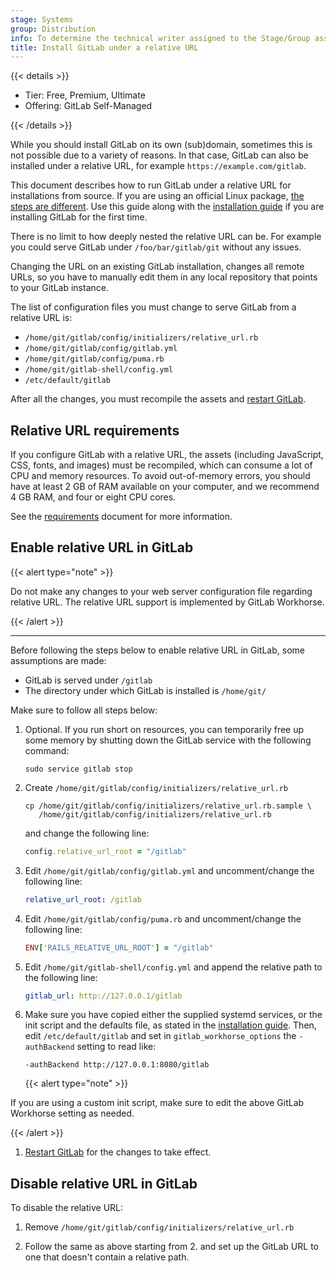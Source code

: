 ```yaml
---
stage: Systems
group: Distribution
info: To determine the technical writer assigned to the Stage/Group associated with this page, see https://handbook.gitlab.com/handbook/product/ux/technical-writing/#assignments
title: Install GitLab under a relative URL
---
```


{{< details >}}

- Tier: Free, Premium, Ultimate
- Offering: GitLab Self-Managed

{{< /details >}}

While you should install GitLab on its own (sub)domain, sometimes
this is not possible due to a variety of reasons. In that case, GitLab can also
be installed under a relative URL, for example `https://example.com/gitlab`.

This document describes how to run GitLab under a relative URL for installations
from source. If you are using an official Linux package,
[the steps are different](https://docs.gitlab.com/omnibus/settings/configuration.html#configuring-a-relative-url-for-gitlab). Use this guide along with the
[installation guide](installation.md) if you are installing GitLab for the
first time.

There is no limit to how deeply nested the relative URL can be. For example you
could serve GitLab under `/foo/bar/gitlab/git` without any issues.

Changing the URL on an existing GitLab installation, changes all remote
URLs, so you have to manually edit them in any local repository
that points to your GitLab instance.

The list of configuration files you must change to serve GitLab from a
relative URL is:

- `/home/git/gitlab/config/initializers/relative_url.rb`
- `/home/git/gitlab/config/gitlab.yml`
- `/home/git/gitlab/config/puma.rb`
- `/home/git/gitlab-shell/config.yml`
- `/etc/default/gitlab`

After all the changes, you must recompile the assets and [restart GitLab](../administration/restart_gitlab.md#self-compiled-installations).

## Relative URL requirements

If you configure GitLab with a relative URL, the assets (including JavaScript,
CSS, fonts, and images) must be recompiled, which can consume a lot of CPU and
memory resources. To avoid out-of-memory errors, you should have at least 2 GB
of RAM available on your computer, and we recommend 4 GB RAM, and four or eight
CPU cores.

See the [requirements](requirements.md) document for more information.

## Enable relative URL in GitLab

{{< alert type="note" >}}

Do not make any changes to your web server configuration file regarding
relative URL. The relative URL support is implemented by GitLab Workhorse.

{{< /alert >}}

---

Before following the steps below to enable relative URL in GitLab, some
assumptions are made:

- GitLab is served under `/gitlab`
- The directory under which GitLab is installed is `/home/git/`

Make sure to follow all steps below:

1. Optional. If you run short on resources, you can temporarily free up some
   memory by shutting down the GitLab service with the following command:

   ```shell
   sudo service gitlab stop
   ```

1. Create `/home/git/gitlab/config/initializers/relative_url.rb`

   ```shell
   cp /home/git/gitlab/config/initializers/relative_url.rb.sample \
      /home/git/gitlab/config/initializers/relative_url.rb
   ```

   and change the following line:

   ```ruby
   config.relative_url_root = "/gitlab"
   ```

1. Edit `/home/git/gitlab/config/gitlab.yml` and uncomment/change the
   following line:

   ```yaml
   relative_url_root: /gitlab
   ```

1. Edit `/home/git/gitlab/config/puma.rb` and uncomment/change the
   following line:

   ```ruby
   ENV['RAILS_RELATIVE_URL_ROOT'] = "/gitlab"
   ```

1. Edit `/home/git/gitlab-shell/config.yml` and append the relative path to
   the following line:

   ```yaml
   gitlab_url: http://127.0.0.1/gitlab
   ```

1. Make sure you have copied either the supplied systemd services, or the init
   script and the defaults file, as stated in the
   [installation guide](installation.md#install-the-service).
   Then, edit `/etc/default/gitlab` and set in `gitlab_workhorse_options` the
   `-authBackend` setting to read like:

   ```shell
   -authBackend http://127.0.0.1:8080/gitlab
   ```

   {{< alert type="note" >}}

If you are using a custom init script, make sure to edit the above
   GitLab Workhorse setting as needed.

   {{< /alert >}}

1. [Restart GitLab](../administration/restart_gitlab.md#self-compiled-installations) for the changes to take effect.

## Disable relative URL in GitLab

To disable the relative URL:

1. Remove `/home/git/gitlab/config/initializers/relative_url.rb`

1. Follow the same as above starting from 2. and set up the
   GitLab URL to one that doesn't contain a relative path.

<!-- ## Troubleshooting

Include any troubleshooting steps that you can foresee. If you know beforehand what issues
one might have when setting this up, or when something is changed, or on upgrading, it's
important to describe those, too. Think of things that may go wrong and include them here.
This is important to minimize requests for support, and to avoid doc comments with
questions that you know someone might ask.

Each scenario can be a third-level heading, for example `### Getting error message X`.
If you have none to add when creating a doc, leave this section in place
but commented out to help encourage others to add to it in the future. -->
